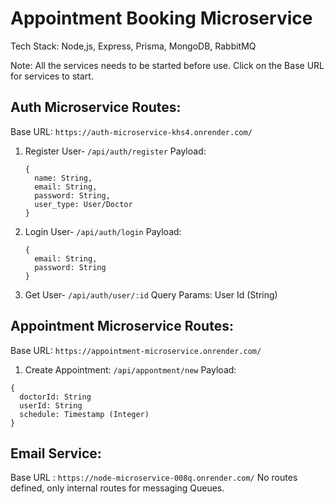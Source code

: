# Appointment Booking Microservice
Tech Stack: Node,js, Express, Prisma, MongoDB, RabbitMQ

Note: All the services needs to be started before use. Click on the Base URL for services to start.

## Auth Microservice Routes:
Base URL: `https://auth-microservice-khs4.onrender.com/`
1. Register User- `/api/auth/register`
    Payload:
    ```
    {
      name: String,
      email: String,
      password: String,
      user_type: User/Doctor 
    }
    ```
2. Login User- `/api/auth/login`
     Payload:
    ```
    {
      email: String,
      password: String
    }
3. Get User- `/api/auth/user/:id`
   Query Params: User Id (String)

## Appointment Microservice Routes:
Base URL: `https://appointment-microservice.onrender.com/`
1. Create Appointment: `/api/appontment/new`
    Payload:
```
{
  doctorId: String
  userId: String
  schedule: Timestamp (Integer)
}
```
## Email Service:
Base URL : `https://node-microservice-008q.onrender.com/`
No routes defined, only internal routes for messaging Queues.
